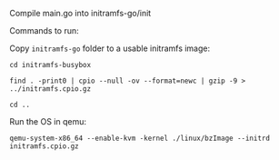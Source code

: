 
Compile main.go into initramfs-go/init

Commands to run:

Copy `initramfs-go` folder to a usable initramfs image:
```
cd initramfs-busybox

find . -print0 | cpio --null -ov --format=newc | gzip -9 > ../initramfs.cpio.gz

cd ..

```

Run the OS in qemu:
```
qemu-system-x86_64 --enable-kvm -kernel ./linux/bzImage --initrd initramfs.cpio.gz
```
